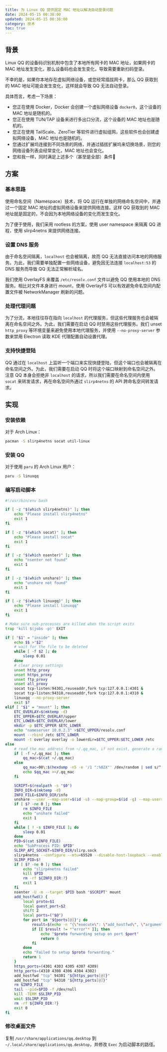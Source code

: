 ```yaml
---
title: 为 Linux QQ 提供固定 MAC 地址以解决自动登录问题
date: 2024-05-15 00:38:00
updated: 2024-05-15 00:38:00
category: 技术
toc: true
---
```

## 背景
Linux QQ 的设备码识别机制中包含了本地所有网卡的 MAC 地址，如果网卡的 MAC 地址发生变化，那么设备码也会发生变化，导致需要重新扫码登录。

不幸的是，如果你本地存在虚拟网络设备，或您经常插拔网卡，那么 QQ 获取到的 MAC 地址可能会发生变化，这样就会导致 QQ 无法自动登录。

具体而言，考虑一下场景：
- 您正在使用 Docker，Docker 会创建一个虚拟网络设备 `docker0`，这个设备的 MAC 地址是随机的。
- 您正在使用 TUN/TAP 设备来进行多出口分流，这个设备的 MAC 地址也是随机的。
- 您正在使用 TailScale、ZeroTier 等软件进行虚拟组网，这些软件也会创建虚拟网络设备，MAC 地址也是随机的。
- 您通过扩展坞连接到不同场景的网络，并通过插拔扩展坞来切换场景，则您的网络设备列表会经常变化，MAC 地址也会变化。
- 您和我一样，同时满足上述多个（甚至是全部）条件🥹

## 方案
### 基本思路
使用命名空间（Namespace）技术，将 QQ 运行在单独的网络命名空间中，并通过一个固定 MAC 地址的虚拟网络设备来提供网络连接。这样 QQ 获取到的 MAC 地址就是固定的，不会因为本地网络设备的变化而发生变化。

为了便于使用，我们采用 rootless 的方案，使用 user namespace 来隔离 QQ 进程，使用 slirp4netns 来提供网络连接。

### 设置 DNS 服务
由于命名空间隔离，`localhost` 也会被隔离，故而 QQ 无法直接访问本地的网络服务。为此，我们需要单独配置一些网络设备，避免因无法连接 `localhost:53` 的 DNS 服务而导致 QQ 无法正常解析域名。

我们使用 OverlayFS 来覆盖 `/etc/resolv.conf` 文件以避免 QQ 使用本地的 DNS 服务。相比对文件本身进行 mount，使用 OverlayFS 可以有效避免命名空间内配置文件被 NetworkManager 刷新的问题。

### 处理代理问题
为了分流，本地往往存在指向 `localhost` 的代理服务，但这些代理服务也会被隔离在命名空间之外。为此，我们需要在启动 QQ 时禁用这些代理服务。我们 unset `http_proxy` 等环境变量来避免使用本地代理服务，并使用 `--no-proxy-server` 参数来禁用 Electron 读取 KDE 代理配置自动设置代理。

### 支持快捷登陆
QQ 通过在 `localhost` 上监听一个端口来实现快捷登陆，但这个端口也会被隔离在命名空间之外。为此，我们需要在启动 QQ 时将这个端口映射到命名空间之外。注意 QQ 本身会拒绝非 `localhost` 的请求，所以我们需要在命名空间内使用 `socat` 来转发请求，再在命名空间外通过 `slirp4netns` 的 API 跨命名空间转发请求。

## 实现
### 安装依赖
对于 Arch Linux：
```bash
pacman -S slirp4netns socat util-linux
```

### 安装 QQ
对于使用 `paru` 的 Arch Linux 用户：
```bash
paru -S linuxqq
```

### 编写启动脚本
```bash
#!/usr/bin/env bash

if [ -z "$(which slirp4netns)" ]; then
    echo "Please install slirp4netns"
    exit 1
fi

if [ -z "$(which socat)" ]; then
    echo "Please install socat"
    exit 1
fi

if [ -z "$(which nsenter)" ]; then
    echo "nsenter not found"
    exit 1
fi

if [ -z "$(which unshare)" ]; then
    echo "unshare not found"
    exit 1
fi

if [ -z "$(which linuxqq)" ]; then
    echo "Please install linuxqq"
    exit 1
fi

# Make sure sub-processes are killed when the script exits
trap 'kill $(jobs -p)' EXIT

if [ "$1" = "inside" ]; then
    echo $$ >"$2"
    # wait for the file to be deleted
    while [ -f $2 ]; do
        sleep 0.01
    done
    # clear proxy settings
    unset http_proxy
    unset https_proxy
    unset ftp_proxy
    unset all_proxy
    socat tcp-listen:94301,reuseaddr,fork tcp:127.0.0.1:4301 &
    socat tcp-listen:94310,reuseaddr,fork tcp:127.0.0.1:4310 &
    linuxqq --no-proxy-server
    exit $?
elif [ "$1" = "mount" ]; then
    ETC_OVERLAY=$(mktemp -d)
    ETC_UPPER=$ETC_OVERLAY/upper
    ETC_LOWER=$ETC_OVERLAY/lower
    mkdir -p $ETC_UPPER $ETC_LOWER
    echo "nameserver 10.0.2.3" >$ETC_UPPER/resolv.conf
    mount --rbind /etc $ETC_LOWER
    mount -t overlay overlay -o lowerdir=$ETC_UPPER:$ETC_LOWER /etc
else
    # read the mac address from ~/.qq_mac, if not exist, generate a random one
    if [ -f ~/.qq_mac ]; then
        qq_mac=$(cat ~/.qq_mac)
    else
        qq_mac=00\:$(hexdump -n5 -e '/1 ":%02X"' /dev/random | sed s/^://g)
        echo $qq_mac >~/.qq_mac
    fi

    SCRIPT=$(realpath -s "$0")
    INFO_DIR=$(mktemp -d)
    INFO_FILE=$INFO_DIR/info
    unshare --user --map-user=$(id -u) --map-group=$(id -g) --map-users=auto --map-groups=auto --keep-caps --setgroups allow --net --mount bash "$SCRIPT" inside $INFO_FILE &
    if [ $? -ne 0 ]; then
        rm $INFO_FILE
        echo "unshare failed"
        exit 1
    fi
    while [ ! -s $INFO_FILE ]; do
        sleep 0.01
    done
    PID=$(cat $INFO_FILE)
    echo "SubProcess PID: $PID"
    SLIRP_API_SOCKET=$INFO_DIR/slirp.sock
    slirp4netns --configure --mtu=65520 --disable-host-loopback --enable-ipv6 $PID eth0 --macaddress $qq_mac --api-socket $SLIRP_API_SOCKET &
    SLIRP_PID=$!
    if [ $? -ne 0 ]; then
        echo "slirp4netns failed"
        kill $PID
        rm -rf ${INFO_DIR:?}
        exit 1
    fi
    nsenter -U -m --target $PID bash "$SCRIPT" mount
    add_hostfwd() {
        local proto=$1
        local guest_port=$2
        shift 2
        local ports=("$@")
        for port in "${ports[@]}"; do
            result=$(echo -n "{\"execute\": \"add_hostfwd\", \"arguments\": {\"proto\": \"$proto\", \"host_addr\": \"127.0.0.1\", \"host_port\": $port, \"guest_port\": $guest_port}}" | socat UNIX-CONNECT:$SLIRP_API_SOCKET -)
            if [[ $result != *"error"* ]]; then
                echo "$proto forwarding setup on port $port"
                return 0
            fi
        done
        echo "Failed to setup $proto forwarding."
        return 1
    }
    https_ports=(4301 4303 4305 4307 4309)
    http_ports=(4310 4308 4306 4304 4302)
    add_hostfwd "tcp" 94301 "${https_ports[@]}"
    add_hostfwd "tcp" 94310 "${http_ports[@]}"
    rm $INFO_FILE
    tail --pid=$PID -f /dev/null
    kill -TERM $SLIRP_PID
    wait $SLIRP_PID
    rm -rf ${INFO_DIR:?}
    exit 0
fi
```

### 修改桌面文件
复制 `/usr/share/applications/qq.desktop` 到 `~/.local/share/applications/qq.desktop`，并修改 `Exec` 为启动脚本的路径。
